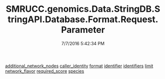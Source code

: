 ﻿---
title: SMRUCC.genomics.Data.StringDB.StringAPI.Database.Format.Request.Parameter
date: 7/7/2016 5:42:34 PM
---

[additional_network_nodes](T-SMRUCC.genomics.Data.StringDB.StringAPI.Database.Format.Request.Parameter.additional_network_nodes.html)
[caller_identity](T-SMRUCC.genomics.Data.StringDB.StringAPI.Database.Format.Request.Parameter.caller_identity.html)
[format](T-SMRUCC.genomics.Data.StringDB.StringAPI.Database.Format.Request.Parameter.format.html)
[identifier](T-SMRUCC.genomics.Data.StringDB.StringAPI.Database.Format.Request.Parameter.identifier.html)
[identifiers](T-SMRUCC.genomics.Data.StringDB.StringAPI.Database.Format.Request.Parameter.identifiers.html)
[limit](T-SMRUCC.genomics.Data.StringDB.StringAPI.Database.Format.Request.Parameter.limit.html)
[network_flavor](T-SMRUCC.genomics.Data.StringDB.StringAPI.Database.Format.Request.Parameter.network_flavor.html)
[required_score](T-SMRUCC.genomics.Data.StringDB.StringAPI.Database.Format.Request.Parameter.required_score.html)
[species](T-SMRUCC.genomics.Data.StringDB.StringAPI.Database.Format.Request.Parameter.species.html)
